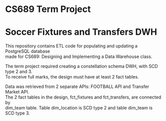 # CS689 Term Project
# Soccer Fixtures and Transfers DWH
  
This repository contains ETL code for populating and updating a PostgreSQL database  
made for CS689: Designing and Implementing a Data Warehouse class.  
  
The term project required creating a constellation schema DWH, with SCD type 2 and 3.  
To receive full marks, the design must have at least 2 fact tables.  
  
Data was retrieved from 2 separate APIs: FOOTBALL API and Transfer Market API.  
The 2 fact tables in the design, fct_fixtures and fct_transfers, are connected by  
dim_team table. Table dim_location is SCD type 2 and table dim_team is SCD type 3.
